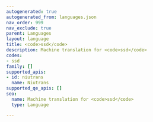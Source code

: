 ```yaml
---
autogenerated: true
autogenerated_from: languages.json
nav_order: 999
nav_exclude: true
parent: Languages
layout: language
title: <code>ssd</code>
description: Machine translation for <code>ssd</code>
codes:
- ssd
family: []
supported_apis:
- id: niutrans
  name: Niutrans
supported_qe_apis: []
seo:
  name: Machine translation for <code>ssd</code>
  type: Language

---
```


